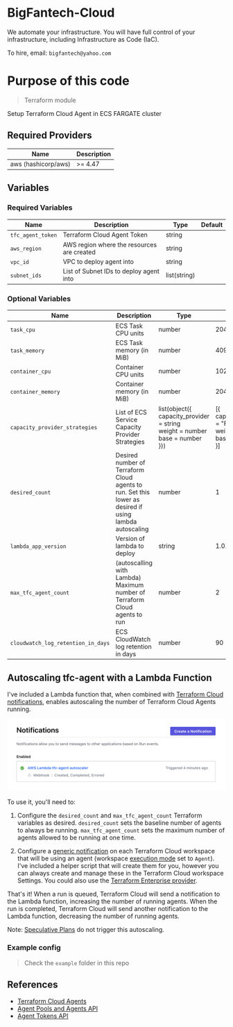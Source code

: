 # BigFantech-Cloud

We automate your infrastructure.
You will have full control of your infrastructure, including Infrastructure as Code (IaC).

To hire, email: `bigfantech@yahoo.com`

# Purpose of this code

> Terraform module

Setup Terraform Cloud Agent in ECS FARGATE cluster

## Required Providers

| Name                | Description |
| ------------------- | ----------- |
| aws (hashicorp/aws) | >= 4.47     |

## Variables

### Required Variables

| Name              | Description                                | Type         | Default |
| ----------------- | ------------------------------------------ | ------------ | ------- |
| `tfc_agent_token` | Terraform Cloud Agent Token                | string       |         |
| `aws_region`      | AWS region where the resources are created | string       |         |
| `vpc_id`          | VPC to deploy agent into                   | string       |         |
| `subnet_ids`      | List of Subnet IDs to deploy agent into    | list(string) |         |

### Optional Variables

| Name                               | Description                                                                                            | Type                                                                                   | Default                                                               |
| ---------------------------------- | ------------------------------------------------------------------------------------------------------ | -------------------------------------------------------------------------------------- | --------------------------------------------------------------------- |
| `task_cpu`                         | ECS Task CPU units                                                                                     | number                                                                                 | 2048                                                                  |
| `task_memory`                      | ECS Task memory (in MiB)                                                                               | number                                                                                 | 4096                                                                  |
| `container_cpu`                    | Container CPU units                                                                                    | number                                                                                 | 1024                                                                  |
| `container_memory`                 | Container memory (in MiB)                                                                              | number                                                                                 | 2048                                                                  |
| `capacity_provider_strategies`     | List of ECS Service Capacity Provider Strategies                                                       | list(object({<br>capacity_provider = string<br>weight = number<br>base = number<br>})) | [{<br>capacity_provider = "FARGATE"<br>weight = 100<br>base = 1<br>}] |
| `desired_count`                    | Desired number of Terraform Cloud agents to run. Set this lower as desired if using lambda autoscaling | number                                                                                 | 1                                                                     |
| `lambda_app_version`               | Version of lambda to deploy                                                                            | string                                                                                 | 1.0.0                                                                 |
| `max_tfc_agent_count`              | (autoscalling with Lambda) Maximum number of Terraform Cloud agents to run                             | number                                                                                 | 2                                                                     |
| `cloudwatch_log_retention_in_days` | ECS CloudWatch log retention in days                                                                   | number                                                                                 | 90                                                                    |

## Autoscaling tfc-agent with a Lambda Function

I've included a Lambda function that, when combined with [Terraform Cloud notifications](https://www.terraform.io/docs/cloud/workspaces/notifications.html), enables autoscaling the number of Terraform Cloud Agents running.

![notification_config](./files/notification_config.png)

To use it, you'll need to:

1. Configure the `desired_count` and `max_tfc_agent_count` Terraform variables as desired. `desired_count` sets the baseline number of agents to always be running. `max_tfc_agent_count` sets the maximum number of agents allowed to be running at one time.

2. Configure a [generic notification](https://www.terraform.io/docs/cloud/workspaces/notifications.html#creating-a-notification-configuration) on each Terraform Cloud workspace that will be using an agent (workspace [execution mode](https://www.terraform.io/docs/cloud/workspaces/settings.html#execution-mode) set to `Agent`). I've included a helper script that will create them for you, however you can always create and manage these in the Terraform Cloud workspace Settings. You could also use the [Terraform Enterprise provider](https://registry.terraform.io/providers/hashicorp/tfe/latest/docs).

That's it! When a run is queued, Terraform Cloud will send a notification to the Lambda function, increasing the number of running agents. When the run is completed, Terraform Cloud will send another notification to the Lambda function, decreasing the number of running agents.

Note: [Speculative Plans](https://www.terraform.io/docs/cloud/run/index.html#speculative-plans) do not trigger this autoscaling.

### Example config

> Check the `example` folder in this repo

## References

- [Terraform Cloud Agents](https://www.terraform.io/docs/cloud/workspaces/agent.html)
- [Agent Pools and Agents API](https://www.terraform.io/docs/cloud/api/agents.html)
- [Agent Tokens API](https://www.terraform.io/docs/cloud/api/agent-tokens.html)
